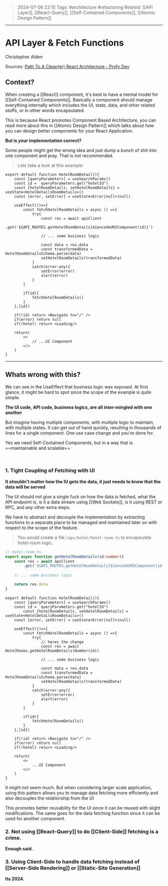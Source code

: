>2024-07-06 22:15
>Tags: #architecture #refactoring
>Related: [[API Layer]], [[React-Query]], [[Self-Contained Components]], [[Atomic Design Pattern]]

---
# API Layer & Fetch Functions
Christopher Alden

Sources:
[Path To A Clean(er) React Architecture - Profy Dev](https://www.youtube.com/watch?v=tl6NuSL8euY)
<br>
## Context?

When creating a [[React]] component, it's best to have a mental model for [[Self-Contained Components]].
Basically a component should manage everything internally which includes the UI, state, data, and other related stuffs, or in other words encapsulated.

This is because React promotes Component Based Architecture, you can read more about this in [[Atomic Design Pattern]] which talks about how you can design better components for your React Application.

**But is your implementation correct?**

Some people might get the wrong idea and just dump a bunch of shit into one component and pray. That is not recommended.

>Lets take a look at this example:

```tsx
export default function HotelRoomDetail(){
	const [queryParameters] = useSearchParams()
    const id =  queryParameters.get("hotelId")
    const [hotelRoomDetails, setHotelRoomDetails] = useState<HotelDetailsRoomDetails>()
	const [error, setError] = useState<Error|null>(null)
	
	useEffect(()=>{
		const fetchHotelRoomDetails = async () =>{
			try{
				const res = await apiClient
			.get('${API_ROUTES.getHotelRoomDetails}${encodeURIComponent(id)}')	
			
				// ... some business logic
				
				const data = res.data
				const transformedData = HotelRoomDetailsSchema.parse(data)		
				setHotelRoomDetails(transformedData)	
			}
			catch(error:any){
				setError(error)	
				alert(error)
			}
		}

		if(id){
			fetchHotelRoomDetails()
		}
	},[id])

	if(!id) return <Navigate to="/" />
	if(error) return null
	if(!hotel) return <Loading/>

	return(
		<>
			// ...UI Component
		</>
	)
}
```

---
## Whats wrong with this?

We can see in the UseEffect that business logic was exposed. At first glance, it might be hard to spot since the scope of the example is quite simple.

**The UI code, API code, business logics, are all inter-mingled with one another**

But imagine having multiple components, with multiple logic to maintain, with multiple states. It can get out of hand quickly, resulting in thousands of lines for a single component. One use case change and you're done for.

Yes we need Self-Contained Components, but in a way that is ==maintainable and scalable==

<br>

### 1. Tight Coupling of Fetching with UI

**It shouldn't matter how the IU gets the data, it just needs to know that the data will be served**

The UI should not give a single fuck on how the data is fetched, what the API endpoint is, is it a data stream using [[Web Sockets]], is it using REST or RPC, and any other extra steps.

We have to abstract and decouple the implementation by extracting functions to a separate place to be managed and maintained later on with respect to the scope of the feature.

> You would create a file `/api/hotel/hotel-room.ts` to encapsulate hotel-room logic.

```ts
// hotel-room.ts
export async function getHotelRoomDetails(id:number){
	const res = await apiClient
		.get('${API_ROUTES.getHotelRoomDetails}${encodeURIComponent(id)}')	
	
	// ... some business logic

	return res.data
}
```

```tsx
export default function HotelRoomDetail(){
	const [queryParameters] = useSearchParams()
    const id =  queryParameters.get("hotelId")
        const [hotelRoomDetails, setHotelRoomDetails] = useState<HotelDetailsRoomDetails>()
	const [error, setError] = useState<Error|null>(null)
	
	useEffect(()=>{
		const fetchHotelRoomDetails = async () =>{
			try{
				// heres the change
				const res = await HotelRooms.getHotelRoomDetails(Number(id))
				
				// ... some business logic
				
				const data = res.data
				const transformedData = HotelRoomDetailsSchema.parse(data)		
				setHotelRoomDetails(transformedData)	
			}
			catch(error:any){
				setError(error)	
				alert(error)
			}
		}
			
		if(id){
			fetchHotelRoomDetails()	
		}
	},[id])

	if(!id) return <Navigate to="/" />
	if(error) return null
	if(!hotel) return <Loading/>

	return(
		<>
			...UI Component
		</>
	)
}
```

It might not seem much. But when considering larger scale application, using this pattern allows you to manage data fetching more efficiently and also decouples the relationship from the UI 

This promotes better reusability for the UI since it can be reused with slight modifications. The same goes for the data fetching function since it can be used for another component.
<br>

### 2. Not using [[React-Query]] to do [[Client-Side]] fetching is a crime.

**Enough said.**
<br>
### 3. Using Client-Side to handle data fetching instead of [[Server-Side Rendering]] or [[Static-Site Generation]]

**Its 2024.**